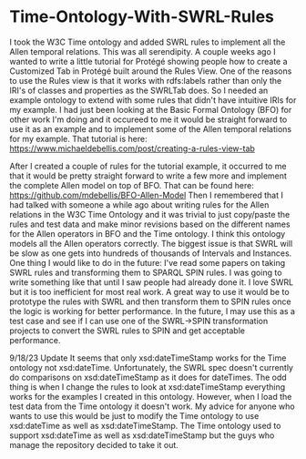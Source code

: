 # Time-Ontology-With-SWRL-Rules
I took the W3C Time ontology and added SWRL rules to implement all the Allen temporal relations. This was all serendipity. A couple weeks ago I wanted to write a little tutorial for Protégé showing people how to create a Customized Tab in Protégé built around the Rules View. One of the reasons to use the Rules view is that it works with rdfs:labels rather than only the IRI's of classes and properties as the SWRLTab does. So I needed an example ontology to extend with some rules that didn't have intuitive IRIs for my example. I had just been looking at the Basic Formal Ontology (BFO) for other work I'm doing and it occureed to me it would be straight forward to use it as an example and to implement some of the Allen temporal relations for my example. That tutorial is here: https://www.michaeldebellis.com/post/creating-a-rules-view-tab

After I created a couple of rules for the tutorial example, it occurred to me that it would be pretty straight forward to write a few more and implement the complete Allen model on top of BFO. That can be found here: https://github.com/mdebellis/BFO-Allen-Model
Then I remembered that I had talked with someone a while ago about writing rules for the Allen relations in the W3C Time Ontology and it was trivial to just copy/paste the rules and test data and make minor revisions based on the different names for the Allen operators in BFO and the Time ontology. I think this ontology models all the Allen operators correctly. The biggest issue is that SWRL will be slow as one gets into hundreds of thousands of Intervals and Instances. 
One thing I would like to do in the future: I've read some papers on taking SWRL rules and transforming them to SPARQL SPIN rules. I was going to write something like that until I saw people had already done it.  I love SWRL but it is too inefficient for most real work. A great way to use it would be to prototype the rules with SWRL and then transform them to SPIN rules once the logic is working for better performance. In the future, I may use this as a test case and see if I can use one of the SWRL->SPIN transformation projects to convert the SWRL rules to SPIN and get acceptable performance. 

9/18/23 Update
It seems that only xsd:dateTimeStamp works for the Time ontology not xsd:dateTime. Unfortunately, the SWRL spec doesn't currently do comparisons on xsd:dateTimeStamp as it does for dateTimes. The odd thing is when I change the rules to look at xsd:dateTimeStamp everything works for the examples I created in this ontology. However, when I load the test data from the Time ontology it doesn't work. My advice for anyone who wants to use this would be just to modify the Time ontology to use xsd:dateTime as well as xsd:dateTimeStamp. The Time ontology used to support xsd:dateTime as well as xsd:dateTimeStamp but the guys who manage the repository decided to take it out. 

